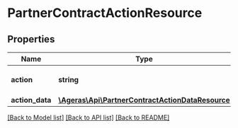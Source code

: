 # PartnerContractActionResource

## Properties
Name | Type | Description | Notes
------------ | ------------- | ------------- | -------------
**action** | **string** | Partner contract action. | [optional] [default to 'unknown']
**action_data** | [**\Ageras\Api\PartnerContractActionDataResource**](PartnerContractActionDataResource.md) |  | [optional] 

[[Back to Model list]](../README.md#documentation-for-models) [[Back to API list]](../README.md#documentation-for-api-endpoints) [[Back to README]](../README.md)


